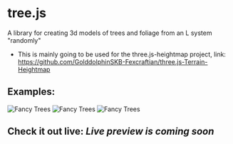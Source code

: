 # tree.js
A library for creating 3d models of trees and foliage from an L system "randomly"
* This is mainly going to be used for the three.js-heightmap project, link: https://github.com/GolddolphinSKB-Fexcraftian/three.js-Terrain-Heightmap
## Examples:
![Fancy Trees](https://image.ibb.co/e7zDiK/Screen_Shot_2018_08_19_at_00_07_29.jpg)
![Fancy Trees](https://image.ibb.co/hfXAVz/Screen_Shot_2018_08_19_at_00_07_25.jpg)
![Fancy Trees](https://image.ibb.co/fecNce/Screen_Shot_2018_08_19_at_00_07_21.jpg)
## Check it out live: ***Live preview is coming soon***
